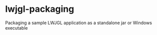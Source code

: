 lwjgl-packaging
===============

Packaging a sample LWJGL application as a standalone jar or Windows executable
